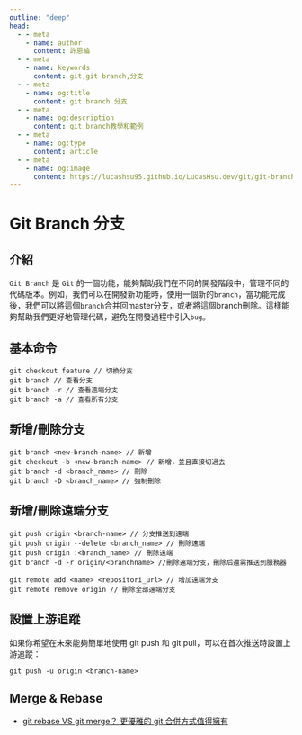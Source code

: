 ```yaml
---
outline: "deep"
head:
  - - meta
    - name: author
      content: 許恩綸
  - - meta
    - name: keywords
      content: git,git branch,分支
  - - meta
    - name: og:title
      content: git branch 分支
  - - meta
    - name: og:description
      content: git branch教學和範例
  - - meta
    - name: og:type
      content: article
  - - meta
    - name: og:image
      content: https://lucashsu95.github.io/LucasHsu.dev/git/git-branch.html
---
```

# Git Branch 分支

## 介紹
`Git Branch` 是 `Git` 的一個功能，能夠幫助我們在不同的開發階段中，管理不同的代碼版本。例如，我們可以在開發新功能時，使用一個新的`branch`，當功能完成後，我們可以將這個`branch`合并回master分支，或者將這個branch刪除。這樣能夠幫助我們更好地管理代碼，避免在開發過程中引入`bug`。

## 基本命令

```shell
git checkout feature // 切換分支
git branch // 查看分支
git branch -r // 查看遠端分支
git branch -a // 查看所有分支
```

## 新增/刪除**分支**
```shell
git branch <new-branch-name> // 新增
git checkout -b <new-branch-name> // 新增，並且直接切過去
git branch -d <branch_name> // 刪除
git branch -D <branch_name> // 強制刪除
```

## 新增/刪除**遠端分支**
```shell
git push origin <branch-name> // 分支推送到遠端
git push origin --delete <branch_name> // 刪除遠端
git push origin :<branch_name> // 刪除遠端
git branch -d -r origin/<branchname> //刪除遠端分支，刪除后還需推送到服務器

git remote add <name> <repositori_url> // 增加遠端分支
git remote remove origin // 刪除全部遠端分支
```

## 設置上游追蹤

如果你希望在未來能夠簡單地使用 git push 和 git pull，可以在首次推送時設置上游追蹤：

```shell
git push -u origin <branch-name>
```

## Merge & Rebase

- [git rebase VS git merge？ 更優雅的 git 合併方式值得擁有](https://www.cnblogs.com/FraserYu/p/11192840.html)

